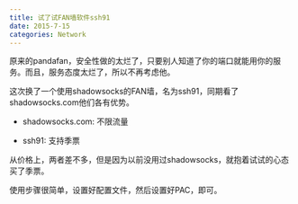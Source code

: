 ```yaml
---
title: 试了试FAN墙软件ssh91
date: 2015-7-15
categories: Network
---
```

原来的pandafan，安全性做的太烂了，只要别人知道了你的端口就能用你的服务。而且，服务态度太烂了，所以不再考虑他。

这次换了一个使用shadowsocks的FAN墙，名为ssh91，同期看了shadowsocks.com他们各有优势。

- shadowsocks.com: 不限流量

- ssh91: 支持季票

从价格上，两者差不多，但是因为以前没用过shadowsocks，就抱着试试的心态买了季票。

使用步骤很简单，设置好配置文件，然后设置好PAC，即可。
